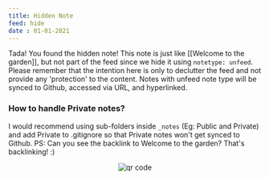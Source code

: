 ```yaml
---
title: Hidden Note
feed: hide
date : 01-01-2021
---
```


Tada! You found the hidden note! This note is just like [[Welcome to the garden]], but not part of the feed since we hide it using `notetype: unfeed`. Please remember that the intention here is only to declutter the feed and not provide any 'protection' to the content. Notes with unfeed note type will be synced to Github, accessed via URL, and hyperlinked.

### How to handle Private notes?

I would recommend using sub-folders inside `_notes` (Eg: Public and Private) and add Private to .gitignore so that Private notes won't get synced to Github. PS: Can you see the backlink to Welcome to the garden? That's backlinking! :)




<p style="text-align: center;"><img src="https://chart.googleapis.com/chart?cht=qr&chl=https://notes.andrasdenes.com/hidden-note&chs=180x180&choe=UTF-8&chld=L|2" alt="qr code"></p>

